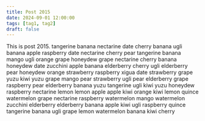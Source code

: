 ```yaml
---
title: Post 2015
date: 2024-09-01 12:00:00
tags: [tag1, tag2]
draft: false
---
```

This is post 2015.
tangerine
banana
nectarine
date
cherry
banana
ugli
banana
apple
raspberry
date
nectarine
cherry
pear
tangerine
banana
mango
ugli
orange
grape
honeydew
grape
nectarine
cherry
banana
honeydew
date
zucchini
apple
banana
elderberry
cherry
ugli
elderberry
pear
honeydew
orange
strawberry
raspberry
xigua
date
strawberry
grape
yuzu
kiwi
yuzu
grape
mango
pear
strawberry
ugli
pear
elderberry
grape
raspberry
pear
elderberry
banana
yuzu
tangerine
ugli
kiwi
yuzu
honeydew
raspberry
nectarine
lemon
lemon
apple
apple
kiwi
orange
kiwi
lemon
quince
watermelon
grape
nectarine
raspberry
watermelon
mango
watermelon
zucchini
elderberry
elderberry
banana
apple
kiwi
ugli
raspberry
quince
tangerine
banana
ugli
grape
lemon
watermelon
banana
kiwi
cherry
